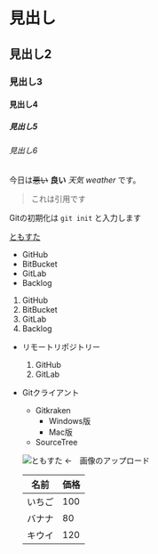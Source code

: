 # 見出し
## 見出し2
### 見出し3
#### 見出し4
##### 見出し5
###### 見出し6

今日は~~悪い~~ **良い** *天気* *weather* です。

> これは引用です

Gitの初期化は `git init` と入力します

[ともすた](https://tomosta.jp)
- GitHub
- BitBucket
- GitLab
- Backlog

1. GitHub
2. BitBucket
3. GitLab
4. Backlog

- リモートリポジトリー
  1. GitHub
  2. GitLab
- Gitクライアント
  - Gitkraken
    - Windows版
    - Mac版
  - SourceTree
  
  ![ともすた](URL) ←　画像のアップロード
  
  名前 | 価格
  --- | ---
  いちご | 100
  バナナ | 80
  キウイ | 120
